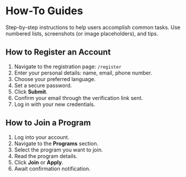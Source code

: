 # How-To Guides

Step-by-step instructions to help users accomplish common tasks. Use numbered lists, screenshots (or image placeholders), and tips.

## How to Register an Account
1. Navigate to the registration page: `/register`
2. Enter your personal details: name, email, phone number.
3. Choose your preferred language.
4. Set a secure password.
5. Click **Submit**.
6. Confirm your email through the verification link sent.
7. Log in with your new credentials.

## How to Join a Program
1. Log into your account.
2. Navigate to the **Programs** section.
3. Select the program you want to join.
4. Read the program details.
5. Click **Join** or **Apply**.
6. Await confirmation notification.

